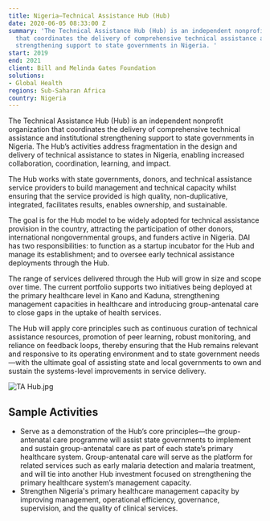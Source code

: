 ```yaml
---
title: Nigeria—Technical Assistance Hub (Hub)
date: 2020-06-05 08:33:00 Z
summary: 'The Technical Assistance Hub (Hub) is an independent nonprofit organization
  that coordinates the delivery of comprehensive technical assistance and institutional
  strengthening support to state governments in Nigeria. '
start: 2019
end: 2021
client: Bill and Melinda Gates Foundation
solutions:
- Global Health
regions: Sub-Saharan Africa
country: Nigeria
---
```


The Technical Assistance Hub (Hub) is an independent nonprofit organization that coordinates the delivery of comprehensive technical assistance and institutional strengthening support to state governments in Nigeria. The Hub’s activities address fragmentation in the design and delivery of technical assistance to states in Nigeria, enabling increased collaboration, coordination, learning, and impact. 

The Hub works with state governments, donors, and technical assistance service providers to build management and technical capacity whilst ensuring that the service provided is high quality, non-duplicative, integrated, facilitates results, enables ownership, and sustainable.

The goal is for the Hub model to be widely adopted for technical assistance provision in the country, attracting the participation of other donors, international nongovernmental groups, and funders active in Nigeria. DAI has two responsibilities: to function as a startup incubator for the Hub and manage its establishment; and to oversee early technical assistance deployments through the Hub. 

The range of services delivered through the Hub will grow in size and scope over time. The current portfolio supports two initiatives being deployed at the primary healthcare level in Kano and Kaduna, strengthening management capacities in healthcare and introducing group-antenatal care to close gaps in the uptake of health services. 

The Hub will apply core principles such as continuous curation of technical assistance resources, promotion of peer learning, robust monitoring, and reliance on feedback loops, thereby ensuring that the Hub remains relevant and responsive to its operating environment and to state government needs—with the ultimate goal of assisting state and local governments to own and sustain the systems-level improvements in service delivery. 

![TA Hub.jpg](/uploads/TA%20Hub.jpg)

## Sample Activities

* Serve as a demonstration of the Hub’s core principles—the group-antenatal care programme will assist state governments to implement and sustain group-antenatal care as part of each state’s primary healthcare system. Group-antenatal care will serve as the platform for related services such as early malaria detection and malaria treatment, and will tie into another Hub investment focused on strengthening the primary healthcare system’s management capacity. 
* Strengthen Nigeria's primary healthcare management capacity by improving management, operational efficiency, governance, supervision, and the quality of clinical services. 